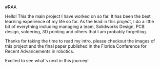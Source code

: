 #RAA 

Hello! This the main project I have worked on so far. It has been the best learning experience of my life so far. As the lead in this project,
I do a little bit of everything including managing a team, Solidworks Design, PCB design, soldering, 3D printing and others
that I am probably forgetting. 

Thanks for taking the time to read my intro, please checkout the images of this project and the final paper published in the 
Florida Conference for Recent Advancements in robotics. 

Excited to see what's next in this journey!
